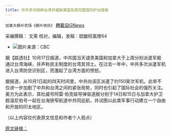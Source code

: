 ```yaml
---
title: 中共多次挑衅台湾并威胁美国及其同盟国的护台措施
---
```

`加拿大枫叶农场《枫叶快讯》` [轉載自GNews](https://gnews.org/zh-hans/1600853/)

采编撰稿： 文莱     校对，编辑，发稿：硫酸羟氯喹64

- ![](https://i.cbc.ca/1.6205417.1633721632!/fileImage/httpImage/image.jpg_gen/derivatives/16x9_780/hmcs-winnipeg.jpg)图片来源：CBC


据【路透社】10月17日报道，中共国当天谴责美国和加拿大于上周分别派遣军舰通过台湾海峡，并声称民主制度的台湾其领土。在过去一年中，中共多次派遣军机进入台湾防空识别区，而激起了台湾方面的愤怒。

据报道，从10月1日起的四天时间里，中共向该区派遣了约150架次军机，此举不仅进一步加剧了中共和台湾之间的紧张局势，同时也引起了国际社会的强烈关注。美方为此表示，其杜威号阿雷·伯克级导弹驱逐舰分别于14日和15日与加拿大护卫舰温尼伯号一起在台海狭窄航道中共同巡航，并试图以此类军事行动建立一个自由和开放的印太地区。

（以上内容仅代表原文信息和作者个人观点）

[原文链接：](https://www.cbc.ca/news/politics/china-canada-warships-taiwan-strait-1.6214303#:~:text=The%20Chinese%20military%20on%20Sunday,and%20stability%20in%20the%20region.)
